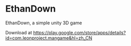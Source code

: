 # EthanDown
EthanDown, a simple unity 3D game



Download at https://play.google.com/store/apps/details?id=com.leonproject.mangame&hl=zh_CN

